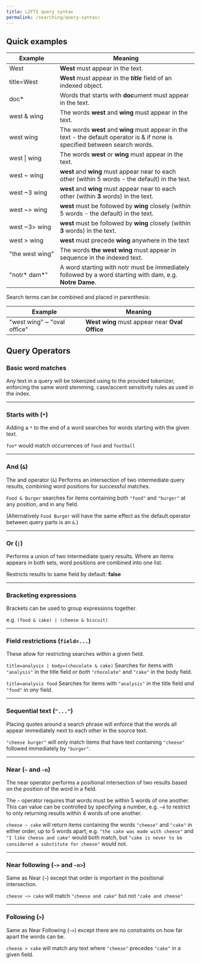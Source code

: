 ```yaml
---
title: LIFTI query syntax
permalink: /searching/query-syntax/
---
```


## Quick examples

Example|Meaning
-|-
West|**West** must appear in the text.
title=West|**West** must appear in the ***title*** field of an indexed object.
doc*|Words that starts with **doc**ument must appear in the text.
west&nbsp;&&nbsp;wing|The words **west** and **wing** must appear in the text.
west&nbsp;wing|The words **west** and **wing** must appear in the text - the default operator is & if none is specified between search words.
west&nbsp;\|&nbsp;wing|The words **west** or **wing** must appear in the text.
west&nbsp;~&nbsp;wing|**west** and **wing** must appear near to each other (within 5 words - the default) in the text.
west&nbsp;~3&nbsp;wing|**west** and **wing** must appear near to each other (within **3** words) in the text.
west&nbsp;~>&nbsp;wing|**west** must be followed by **wing** closely (within 5 words - the default) in the text.
west&nbsp;~3>&nbsp;wing|**west** must be followed by **wing** closely (within **3** words) in the text.
west&nbsp;>&nbsp;wing|**west** must precede **wing** anywhere in the text
"the&nbsp;west&nbsp;wing"|The words **the west wing** must appear in sequence in the indexed text.
"notr\*&nbsp;dam\*"|A word starting with notr must be immediately followed by a word starting with dam, e.g. **Notre Dame**.

Search terms can be combined and placed in parenthesis:

Example|Meaning
-|-
"west wing" ~ "oval office"|**West wing** must appear near **Oval Office**

## Query Operators

### Basic word matches

Any text in a query will be tokenized using to the provided tokenizer, 
enforcing the same word stemming, case/accent sensitivity rules as used in the index.

---

### Starts with (`*`)

Adding a `*` to the end of a word searches for words starting with the given text.

`foo*` would match occurrences of `food` and `football`

---

### And (`&`)

The and operator (`&`) Performs an intersection of two intermediate query results, combining word positions for successful matches.

`Food & Burger` searches for items containing both `"food"` and `"burger"` at any position, and in any field.

(Alternatively `Food Burger` will have the same effect as the default operator between query parts is an `&`.)

---

### Or (`|`)

Performs a union of two intermediate query results. Where an items appears in both sets, word positions are combined into one list.

Restricts results to same field by default: **false**

---

### Bracketing expressions

Brackets can be used to group expressions together.

e.g. `(food & cake) | (cheese & biscuit)`

---

### Field restrictions (`field=...`)

These allow for restricting searches within a given field.

`title=analysis | body=(chocolate & cake)` Searches for items with `"analysis"` in the title field *or both* `"chocolate"` and `"cake"` in the body field.

`title=analysis food` Searches for items with `"analysis"` in the title field *and* `"food"` in *any* field.

---

### Sequential text (`"..."`)

Placing quotes around a search phrase will enforce that the words all appear
immediately next to each other in the source text.

`"cheese burger"` will only match items that have text containing `"cheese"` followed immediately by `"burger"`.

---

### Near (`~` and `~n`)

The near operator performs a positional intersection of two results based on the position of the word in a field.

The `~` operator requires that words must be within 5 words of one another. This can value can be controlled by specifying a number, e.g. `~4` to restrict to only returning results within 4 words of one another.

`cheese ~ cake` will return items containing the words `"cheese"` and `"cake"` in either order, up to 5 words apart, e.g. `"the cake was made with cheese"` and `"I like cheese and cake"` would both match, but `"cake is never to be considered a substitute for cheese"` would not.

---

### Near following (`~>` and `~n>`)

Same as Near (`~`) except that order is important in the positional intersection.

`cheese ~> cake` will match `"cheese and cake"` but not `"cake and cheese"`

---

### Following (`>`)

Same as Near Following (`~>`) except there are no constraints on how far apart the words can be.

`cheese > cake` will match any text where `"cheese"` precedes `"cake"` in a given field.
